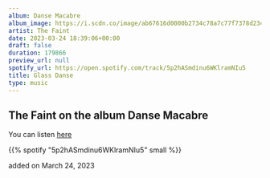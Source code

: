 ```yaml
---
album: Danse Macabre
album_image: https://i.scdn.co/image/ab67616d0000b2734c78a7c77f7378d234ad2f3c
artist: The Faint
date: 2023-03-24 18:39:06+00:00
draft: false
duration: 179866
preview_url: null
spotify_url: https://open.spotify.com/track/5p2hASmdinu6WKlramNIu5
title: Glass Danse
type: music
---
```



## The Faint on the album Danse Macabre

You can listen [here](https://open.spotify.com/track/5p2hASmdinu6WKlramNIu5)

{{% spotify "5p2hASmdinu6WKlramNIu5" small %}}

added on March 24, 2023